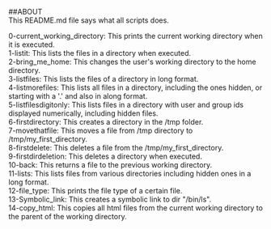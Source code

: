 ##ABOUT<br />
This README.md file says what all scripts does.

0-current_working_directory: This prints the current working directory when it is executed.<br />
1-listit: This lists the files in a directory when executed.<br />
2-bring_me_home: This changes the user's working directory to the home directory.<br />
3-listfiles: This lists the files of a directory in long format.<br />
4-listmorefiles: This lists all files in a directory, including the ones hidden, or starting with a '.' and also in along format.<br />
5-listfilesdigitonly: This lists files in a directory with user and group ids displayed numerically, including hidden files.<br />
6-firstdirectory: This creates a directory in the /tmp folder.<br />
7-movethatfile: This moves a file from /tmp directory to /tmp/my_first_directory.<br />
8-firstdelete: This deletes a file from the /tmp/my_first_directory.<br />
9-firstdirdeletion: This deletes a directory when executed.<br />
10-back: This returns a file to the previous working directory.<br />
11-lists: This lists files from various directories including hidden ones in a long format.<br />
12-file_type: This prints the file type of a certain file.<br />
13-Symbolic_link: This creates a symbolic link to dir "/bin/ls".<br />
14-copy_html: This copies all html files from the current working directory to the parent of the working directory.<br />
